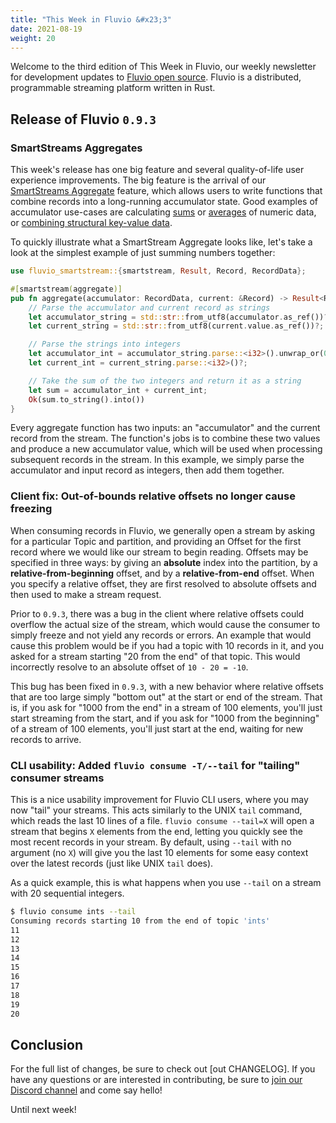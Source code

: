 ```yaml
---
title: "This Week in Fluvio &#x23;3"
date: 2021-08-19
weight: 20
---
```


Welcome to the third edition of This Week in Fluvio, our weekly newsletter
for development updates to [Fluvio open source]. Fluvio is a distributed,
programmable streaming platform written in Rust.

[Fluvio open source]: https://github.com/infinyon/fluvio

## Release of Fluvio `0.9.3`

### SmartStreams Aggregates

This week's release has one big feature and several quality-of-life user
experience improvements. The big feature is the arrival of our [SmartStreams Aggregate]
feature, which allows users to write functions that combine records into
a long-running accumulator state. Good examples of accumulator use-cases
are calculating [sums] or [averages] of numeric data, or
[combining structural key-value data].

To quickly illustrate what a SmartStream Aggregate looks like, let's take a look
at the simplest example of just summing numbers together:

```rust
use fluvio_smartstream::{smartstream, Result, Record, RecordData};

#[smartstream(aggregate)]
pub fn aggregate(accumulator: RecordData, current: &Record) -> Result<RecordData> {
    // Parse the accumulator and current record as strings
    let accumulator_string = std::str::from_utf8(accumulator.as_ref())?;
    let current_string = std::str::from_utf8(current.value.as_ref())?;

    // Parse the strings into integers
    let accumulator_int = accumulator_string.parse::<i32>().unwrap_or(0);
    let current_int = current_string.parse::<i32>()?;

    // Take the sum of the two integers and return it as a string
    let sum = accumulator_int + current_int;
    Ok(sum.to_string().into())
}
```

Every aggregate function has two inputs: an "accumulator" and the current record from
the stream. The function's jobs is to combine these two values and produce a new
accumulator value, which will be used when processing subsequent records in the stream.
In this example, we simply parse the accumulator and input record as integers, then
add them together.

### Client fix: Out-of-bounds relative offsets no longer cause freezing

When consuming records in Fluvio, we generally open a stream by asking for a particular
Topic and partition, and providing an Offset for the first record where we would like
our stream to begin reading. Offsets may be specified in three ways: by giving an
**absolute** index into the partition, by a **relative-from-beginning** offset, and
by a **relative-from-end** offset. When you specify a relative offset, they are
first resolved to absolute offsets and then used to make a stream request.

Prior to `0.9.3`, there was a bug in the client where relative offsets could overflow
the actual size of the stream, which would cause the consumer to simply freeze and not
yield any records or errors. An example that would cause this problem would be if you
had a topic with 10 records in it, and you asked for a stream starting "20 from the end"
of that topic. This would incorrectly resolve to an absolute offset of `10 - 20 = -10`.

This bug has been fixed in `0.9.3`, with a new behavior where relative offsets that
are too large simply "bottom out" at the start or end of the stream. That is, if you
ask for "1000 from the end" in a stream of 100 elements, you'll just start streaming
from the start, and if you ask for "1000 from the beginning" of a stream of 100 elements,
you'll just start at the end, waiting for new records to arrive.

### CLI usability: Added `fluvio consume -T/--tail` for "tailing" consumer streams

This is a nice usability improvement for Fluvio CLI users, where you may now "tail"
your streams. This acts similarly to the UNIX `tail` command, which reads the last 10
lines of a file. `fluvio consume --tail=X` will open a stream that begins `X` elements
from the end, letting you quickly see the most recent records in your stream. By
default, using `--tail` with no argument (no `X`) will give you the last 10 elements
for some easy context over the latest records (just like UNIX `tail` does).

As a quick example, this is what happens when you use `--tail` on a stream with 20
sequential integers.

```bash
$ fluvio consume ints --tail
Consuming records starting 10 from the end of topic 'ints'
11
12
13
14
15
16
17
18
19
20
```

## Conclusion

For the full list of changes, be sure to check out [out CHANGELOG]. If you have any
questions or are interested in contributing, be sure to [join our Discord channel] and
come say hello!

Until next week!

[SmartStreams Aggregate]: /docs/smartstreams/aggregate
[sums]: https://github.com/infinyon/fluvio/blob/master/src/smartstream/examples/aggregate-sum/src/lib.rs
[averages]: https://github.com/infinyon/fluvio/blob/master/src/smartstream/examples/aggregate-average/src/lib.rs
[combining structural key-value data]: https://github.com/infinyon/fluvio/blob/master/src/smartstream/examples/aggregate-json/src/lib.rs
[join our Discord channel]: https://discordapp.com/invite/bBG2dTz
